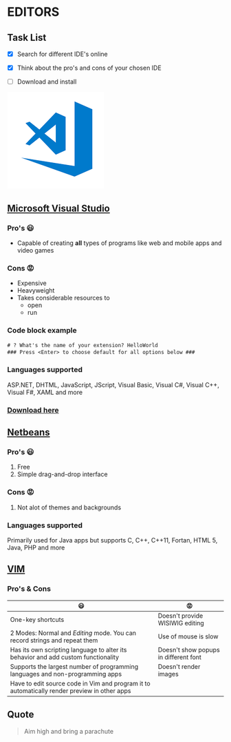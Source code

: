 # EDITORS 

## Task List
- [x] Search for different IDE's online
- [x] Think about the pro's and cons of your chosen IDE
- [ ] Download and install


![alt text](img/index.png "Microsoft Visual Studio logo")
## [Microsoft Visual Studio](https://visualstudio.microsoft.com/)

### Pro's :smiley:
* Capable of creating **all** types of programs like web and mobile apps and video games

### Cons :rage:
* Expensive
* Heavyweight 
* Takes considerable resources to 
   * open 
   * run

### Code block example
```# ? What type of extension do you want to create? New Extension (TypeScript)
# ? What's the name of your extension? HelloWorld
### Press <Enter> to choose default for all options below ###
```


### Languages supported
ASP.NET, DHTML, JavaScript, JScript, Visual Basic, Visual C#, Visual C++, Visual F#, XAML and more

### [Download here](https://code.visualstudio.com/Download)

## [Netbeans](https://netbeans.org/)
### Pro's :smiley:
1. Free
2. Simple drag-and-drop interface
### Cons :rage:
1. Not alot of themes and backgrounds

### Languages supported
Primarily used for Java apps but supports C, C++, C++11, Fortan, HTML 5, Java, PHP and more

## [VIM](https://www.vim.org/)
### Pro's & Cons
:smiley: | :rage:
---------|---------
One-key shortcuts | Doesn't provide WISIWIG editing
2 Modes: Normal and *Editing* mode. You can record strings and repeat them | Use of mouse is slow
Has its own scripting language to alter its behavior and add custom functionality | Doesn't show popups in different font
Supports the largest number of programming languages and non-programming apps | Doesn't render images
 | Have to edit source code in Vim and program it to automatically render preview in other apps

## Quote
> Aim high and bring a parachute
